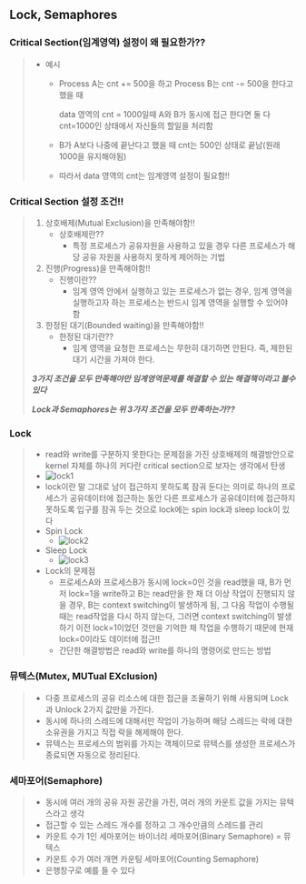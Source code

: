 ## Lock, Semaphores



### Critical Section(임계영역) 설정이 왜 필요한가??

> * 예시
>
>   + Process A는 cnt += 500을 하고 Process B는 cnt -= 500을 한다고 했을 때
>
>     data 영역의 cnt = 1000일때 A와 B가 동시에 접근 한다면 둘 다 cnt=1000인 상태에서 자신들의 할일을 처리함
>
>   + B가 A보다 나중에 끝난다고 했을 때 cnt는 500인 상태로 끝남(원래 1000을 유지해야됨)
>
>   + 따라서 data 영역의 cnt는 임계영역 설정이 필요함!!



### Critical Section 설정 조건!!

> 1. 상호배제(Mutual Exclusion)을 만족해야함!!
>    * 상호배제란??
>      + 특정 프로세스가 공유자원을 사용하고 있을 경우 다른 프로세스가 해당 공유 자원을 사용하지 못하게 제어하는 기법
> 2. 진행(Progress)을 만족해야함!!
>    * 진행이란??
>      + 임계 영역 안에서 실행하고 있는 프로세스가 없는 경우, 임계 영역을 실행하고자 하는 프로세스는 반드시 임계 영역을 실행할 수 있어야 함
> 3. 한정된 대기(Bounded waiting)을 만족해야함!!
>    * 한정된 대기란??
>      + 임계 영역을 요청한 프로세스는 무한히 대기하면 안된다. 즉, 제한된 대기 시간을 가져야 한다.
>
> ***3가지 조건을 모두 만족해야만 임계영역문제를 해결할 수 있는 해결책이라고 볼수 있다***
>
> ***Lock과 Semaphores는 위 3가지 조건을 모두 만족하는가??***



### Lock

> * read와 write를 구분하지 못한다는 문제점을 가진 상호배제의 해결방안으로 kernel 자체를 하나의 커다란 critical section으로 보자는 생각에서 탄생
> * ![lock1](D:\SSAFY\study\CS\운영체제\사진\lock1.PNG)
> * lock이란 말 그대로 남이 접근하지 못하도록 잠궈 둔다는 의미로 하나의 프로세스가 공유데이터에 접근하는 동안 다른 프로세스가 공유데이터에 접근하지 못하도록 입구를 잠궈 두는 것으로 lock에는 spin lock과 sleep lock이 있다
> * Spin Lock
>   + ![lock2](D:\SSAFY\study\CS\운영체제\사진\lock2.PNG)
> * Sleep Lock
>   + ![lock3](D:\SSAFY\study\CS\운영체제\사진\lock3.PNG)
> * Lock의 문제점
>   + 프로세스A와 프로세스B가 동시에 lock=0인 것을 read했을 때, B가 먼저 lock=1을 write하고 B는 read만을 한 채 더 이상 작업이 진행되지 않을 경우, B는 context switching이 발생하게 됨, 그 다음 작업이 수행될 때는 read작업을 다시 하지 않는다, 그러면 context switching이 발생하기 이전 lock=1이었던 것만을 기억한 채 작업을 수행하기 때문에 현재 lock=0이라도 데이터에 접근!!
>   + 간단한 해결방법은 read와 write를 하나의 명령어로 만드는 방법



### 뮤텍스(Mutex, MUTual EXclusion)

> * 다중 프로세스의 공유 리소스에 대한 접근을 조율하기 위해 사용되며 Lock과 Unlock 2가지 값만을 가진다.
> * 동시에 하나의 스레드에 대해서만 작업이 가능하며 해당 스레드는 락에 대한 소유권을 가지고 직접 락을 해제해야 한다.
> * 뮤텍스는 프로세스의 범위를 가지는 객체이므로 뮤텍스를 생성한 프로세스가 종료되면 자동으로 정리된다.



### 세마포어(Semaphore)

> * 동시에 여러 개의 공유 자원 공간을 가진, 여러 개의 카운트 값을 가지는 뮤텍스라고 생각
> * 접근할 수 있는 스레드 개수를 정하고 그 개수만큼의 스레드를 관리
> * 카운트 수가 1인 세마포어는 바이너리 세마포어(Binary Semaphore) = 뮤텍스
> * 카운트 수가 여러 개면 카운팅 세마포어(Counting Semaphore)
> * 은행창구로 예를 들 수 있다

